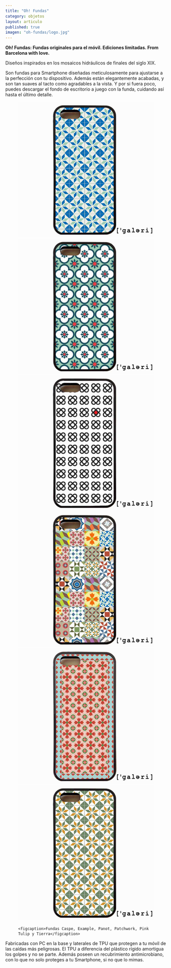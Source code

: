 ```yaml
---
title: "Oh! Fundas"
category: objetos
layout: articulo
published: true
imagen: "oh-fundas/logo.jpg"
---
```


**Oh! Fundas: Fundas originales para el móvil. Ediciones limitadas. From Barcelona with love.**

Diseños inspirados en los mosaicos hidráulicos de finales del siglo XIX.

Son fundas para Smartphone diseñadas meticulosamente para ajustarse a la perfección con tu dispositivo. Además están elegantemente acabadas, y son tan suaves al tacto como agradables a la vista. Y por si fuera poco, puedes descargar el fondo de escritorio a juego con la funda, cuidando así hasta el último detalle.

<figure class="third">
	<img src="/images/oh-fundas/caspe.jpg" alt="image">
	<img src="/images/oh-fundas/example.jpg" alt="image">
	<img src="/images/oh-fundas/Panot.jpg" alt="image">
	<img src="/images/oh-fundas/patchwork.jpg" alt="image">
	<img src="/images/oh-fundas/pink-tulip.jpg" alt="image">
	<img src="/images/oh-fundas/tierra.jpg" alt="image">

	<figcaption>Fundas Caspe, Example, Panot, Patchwork, Pink Tulip y Tierra</figcaption>
</figure>

Fabricadas con PC en la base y laterales de TPU que protegen a tu móvil de las caídas más peligrosas. El TPU a diferencia del plástico rígido amortigua los golpes y no se parte. Además poseen un recubrimiento antimicrobiano, con lo que no solo proteges a tu Smartphone, si no que lo mimas.